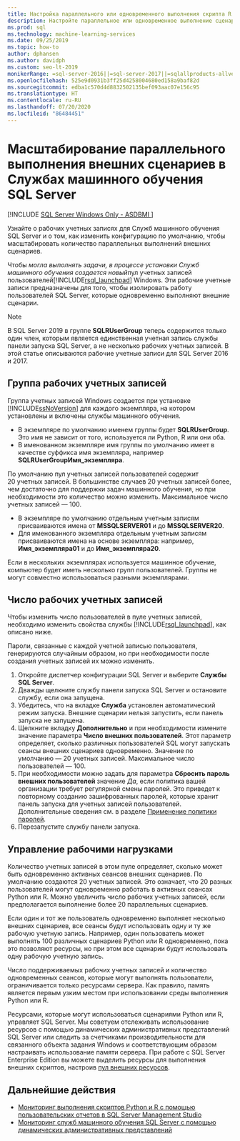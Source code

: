 ```yaml
---
title: Настройка параллельного или одновременного выполнения скрипта R и Python
description: Настройте параллельное или одновременное выполнение сценариев R и Python в пуле учетных записей пользователей для масштабирования Служб машинного обучения SQL Server.
ms.prod: sql
ms.technology: machine-learning-services
ms.date: 09/25/2019
ms.topic: how-to
author: dphansen
ms.author: davidph
ms.custom: seo-lt-2019
monikerRange: =sql-server-2016||=sql-server-2017||=sqlallproducts-allversions
ms.openlocfilehash: 525e9d0931b3ff25d4258004680ed158a9baf82d
ms.sourcegitcommit: edba1c570d4d8832502135bef093aac07e156c95
ms.translationtype: HT
ms.contentlocale: ru-RU
ms.lasthandoff: 07/20/2020
ms.locfileid: "86484451"
---
```

# <a name="scale-concurrent-execution-of-external-scripts-in-sql-server-machine-learning-services"></a>Масштабирование параллельного выполнения внешних сценариев в Службах машинного обучения SQL Server
[!INCLUDE [SQL Server Windows Only - ASDBMI ](../../includes/applies-to-version/sql-windows-only-asdbmi.md)]

Узнайте о рабочих учетных записях для Служб машинного обучения SQL Server и о том, как изменить конфигурацию по умолчанию, чтобы масштабировать количество параллельных выполнений внешних сценариев.

Чтобы *могла выполнять задачи, в процессе установки Служб машинного обучения создается новый*пул учетных записей пользователей[!INCLUDE[rsql_launchpad](../../includes/rsql-launchpad-md.md)] Windows. Эти рабочие учетные записи предназначены для того, чтобы изолировать работу пользователей SQL Server, которые одновременно выполняют внешние сценарии.

> [!Note]
> В SQL Server 2019 в группе **SQLRUserGroup** теперь содержится только один член, которым является единственная учетная запись службы панели запуска SQL Server, а не несколько рабочих учетных записей. В этой статье описываются рабочие учетные записи для SQL Server 2016 и 2017.

## <a name="worker-account-group"></a>Группа рабочих учетных записей

Группа учетных записей Windows создается при установке [!INCLUDE[ssNoVersion](../../includes/ssnoversion-md.md)] для каждого экземпляра, на котором установлены и включены службы машинного обучения.

- В экземпляре по умолчанию именем группы будет **SQLRUserGroup**. Это имя не зависит от того, используется ли Python, R или они оба.
- В именованном экземпляре имя группы по умолчанию имеет в качестве суффикса имя экземпляра, например **SQLRUserGroupИмя_экземпляра**.

По умолчанию пул учетных записей пользователей содержит 20 учетных записей. В большинстве случаев 20 учетных записей более, чем достаточно для поддержки задач машинного обучения, но при необходимости это количество можно изменить. Максимальное число учетных записей — 100.

- В экземпляре по умолчанию отдельным учетным записям присваиваются имена от **MSSQLSERVER01** и до **MSSQLSERVER20**.
- Для именованного экземпляра отдельным учетным записям присваиваются имена на основе экземпляра: например, **Имя_экземпляра01** и до **Имя_экземпляра20**.

Если в нескольких экземплярах используется машинное обучение, компьютер будет иметь несколько групп пользователей. Группы не могут совместно использоваться разными экземплярами.

<a name = "HowToChangeGroup"> </a>

## <a name="number-of-worker-accounts"></a>Число рабочих учетных записей

Чтобы изменить число пользователей в пуле учетных записей, необходимо изменить свойства службы [!INCLUDE[rsql_launchpad](../../includes/rsql-launchpad-md.md)], как описано ниже.

Пароли, связанные с каждой учетной записью пользователя, генерируются случайным образом, но при необходимости после создания учетных записей их можно изменить.

1. Откройте диспетчер конфигурации SQL Server и выберите **Службы SQL Server**.
2. Дважды щелкните службу панели запуска SQL Server и остановите службу, если она запущена.
3.  Убедитесь, что на вкладке **Служба** установлен автоматический режим запуска. Внешние сценарии нельзя запустить, если панель запуска не запущена.
4.  Щелкните вкладку **Дополнительно** и при необходимости измените значение параметра **Число внешних пользователей**. Этот параметр определяет, сколько различных пользователей SQL могут запускать сеансы внешних сценариев одновременно. Значение по умолчанию — 20 учетных записей. Максимальное число пользователей — 100.
5. При необходимости можно задать для параметра **Сбросить пароль внешних пользователей** значение _Да_, если политика вашей организации требует регулярной смены паролей. Это приведет к повторному созданию зашифрованных паролей, которые хранит панель запуска для учетных записей пользователей. Дополнительные сведения см. в разделе [Применение политики паролей](../security/sql-server-launchpad-service-account.md#bkmk_EnforcePolicy).
6.  Перезапустите службу панели запуска.

## <a name="managing-workloads"></a>Управление рабочими нагрузками

Количество учетных записей в этом пуле определяет, сколько может быть одновременно активных сеансов внешних сценариев.  По умолчанию создаются 20 учетных записей. Это означает, что 20 разных пользователей могут одновременно работать в активных сеансах Python или R. Можно увеличить число рабочих учетных записей, если предполагается выполнение более 20 параллельных сценариев.

Если один и тот же пользователь одновременно выполняет несколько внешних сценариев, все сеансы будут использовать одну и ту же рабочую учетную запись. Например, один пользователь может выполнять 100 различных сценариев Python или R одновременно, пока это позволяют ресурсы, но при этом все сценарии будут использовать одну рабочую учетную запись.

Число поддерживаемых рабочих учетных записей и количество одновременных сеансов, которые могут выполнять пользователи, ограничивается только ресурсами сервера. Как правило, память является первым узким местом при использовании среды выполнения Python или R.

Ресурсами, которые могут использоваться сценариями Python или R, управляет SQL Server. Мы советуем отслеживать использование ресурсов с помощью динамических административных представлений SQL Server или следить за счетчиками производительности для связанного объекта задания Windows и соответствующим образом настраивать использование памяти сервера. При работе с SQL Server Enterprise Edition вы можете выделить ресурсы для выполнения внешних скриптов, настроив [пул внешних ресурсов](create-external-resource-pool.md).

## <a name="next-steps"></a>Дальнейшие действия

- [Мониторинг выполнения скриптов Python и R с помощью пользовательских отчетов в SQL Server Management Studio](../../machine-learning/administration/monitor-sql-server-machine-learning-services-using-custom-reports-management-studio.md)
- [Мониторинг служб машинного обучения SQL Server с помощью динамических административных представлений](../../machine-learning/administration/monitor-sql-server-machine-learning-services-using-dynamic-management-views.md)